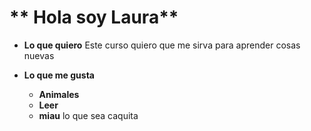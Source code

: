 # ** Hola soy Laura**

* **Lo que quiero**
Este curso quiero que me sirva para aprender cosas nuevas

* **Lo que me gusta** 
    * **Animales** 
    * **Leer**
    * **miau**
    lo que sea
    caquita